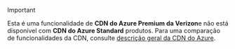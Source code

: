 > [!IMPORTANT]
> Esta é uma funcionalidade de **CDN do Azure Premium da Verizon**e não está disponível com **CDN do Azure Standard** produtos.  Para uma comparação de funcionalidades da CDN, consulte [descrição geral da CDN do Azure](../articles/cdn/cdn-overview.md#azure-cdn-features). 
> 
> 

